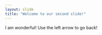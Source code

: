 ```yaml
---
layout: slide
title: "Welcome to our second slide!"
---
```

I am wonderful!
Use the left arrow to go back!
